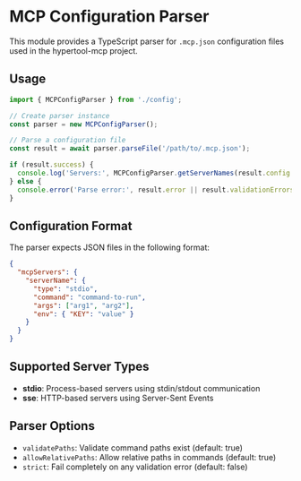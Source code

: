 # MCP Configuration Parser

This module provides a TypeScript parser for `.mcp.json` configuration files used in the hypertool-mcp project.

## Usage

```typescript
import { MCPConfigParser } from './config';

// Create parser instance
const parser = new MCPConfigParser();

// Parse a configuration file
const result = await parser.parseFile('/path/to/.mcp.json');

if (result.success) {
  console.log('Servers:', MCPConfigParser.getServerNames(result.config!));
} else {
  console.error('Parse error:', result.error || result.validationErrors);
}
```

## Configuration Format

The parser expects JSON files in the following format:

```json
{
  "mcpServers": {
    "serverName": {
      "type": "stdio",
      "command": "command-to-run",
      "args": ["arg1", "arg2"],
      "env": { "KEY": "value" }
    }
  }
}
```

## Supported Server Types

- **stdio**: Process-based servers using stdin/stdout communication
- **sse**: HTTP-based servers using Server-Sent Events

## Parser Options

- `validatePaths`: Validate command paths exist (default: true)
- `allowRelativePaths`: Allow relative paths in commands (default: true)  
- `strict`: Fail completely on any validation error (default: false)
